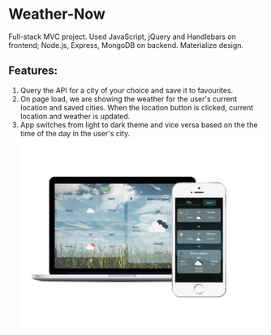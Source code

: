 # Weather-Now #
Full-stack MVC project. Used JavaScript, jQuery and Handlebars on frontend; Node.js, Express, MongoDB on backend.  Materialize design.

## Features: ##
1. Query the API for a city of your choice and save it to favourites.
2. On page load, we are showing the weather for the user's current location and saved cities. When the location button is clicked, current location and weather is updated.
3. App switches from light to dark theme and vice versa based on the the time of the day in the user's city.
 ![image1](https://github.com/AniKatya/personal-website/blob/master/src/Weather.png)

